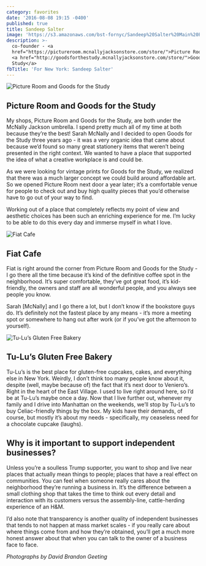 ```yaml
---
category: favorites
date: '2016-08-08 19:15 -0400'
published: true
title: Sandeep Salter
image: 'https://s3.amazonaws.com/bst-fornyc/Sandeep%20Salter%20Main%20Portrait.jpg'
description: >-
  co-founder - <a
  href="https://pictureroom.mcnallyjacksonstore.com/store/">Picture Room</a> and
  <a href="http://goodsforthestudy.mcnallyjacksonstore.com/store/">Goods for the
  Study</a>
fbTitle: 'For New York: Sandeep Salter'
---
```

![Picture Room and Goods for the Study](https://s3.amazonaws.com/bst-fornyc/Sandeep%20Salter%20Goods%20for%20the%20Study%20and%20Picture%20Room.jpg)
## Picture Room and Goods for the Study
My shops, Picture Room and Goods for the Study, are both under the McNally Jackson umbrella. I spend pretty much all of my time at both because they’re the best! Sarah McNally and I decided to open Goods for the Study three years ago - it was a very organic idea that came about because we’d found so many great stationery items that weren’t being presented in the right context. We wanted to have a place that supported the idea of what a creative workplace is and could be. 

As we were looking for vintage prints for Goods for the Study, we realized that there was a much larger concept we could build around affordable art. So we opened Picture Room next door a year later; it’s a comfortable venue for people to check out and buy high quality pieces that you’d otherwise have to go out of your way to find. 

Working out of a place that completely reflects my point of view and aesthetic choices has been such an enriching experience for me. I’m lucky to be able to do this every day and immerse myself in what I love.

![Fiat Cafe](https://s3.amazonaws.com/bst-fornyc/Sandeep%20Salter%20Fiat%20Cafe.jpg)
## Fiat Cafe
Fiat is right around the corner from Picture Room and Goods for the Study - I go there all the time because it’s kind of the definitive coffee spot in the neighborhood. It’s super comfortable, they’ve got great food, it’s kid-friendly, the owners and staff are all wonderful people, and you always see people you know. 

Sarah [McNally] and I go there a lot, but I don’t know if the bookstore guys do. It’s definitely not the fastest place by any means - it’s more a meeting spot or somewhere to hang out after work (or if you’ve got the afternoon to yourself).

![Tu-Lu’s Gluten Free Bakery](https://s3.amazonaws.com/bst-fornyc/Sandeep%20Salter%20Tu-Lu's%20Bakery.jpg)
## Tu-Lu’s Gluten Free Bakery
Tu-Lu’s is the best place for gluten-free cupcakes, cakes, and everything else in New York. Weirdly, I don’t think too many people know about it, despite (well, maybe because of) the fact that it’s next door to Veniero’s. Right in the heart of the East Village. I used to live right around here, so I’d be at Tu-Lu’s maybe once a day. Now that I live further out, whenever my family and I drive into Manhattan on the weekends, we’ll stop by Tu-Lu’s to buy Celiac-friendly things by the box. My kids have their demands, of course, but mostly it’s about my needs - specifically, my ceaseless need for a chocolate cupcake (laughs).   

## Why is it important to support independent businesses?
Unless you’re a soulless Trump supporter, you want to shop and live near places that actually mean things to people; places that have a real effect on communities. You can feel when someone really cares about the neighborhood they’re running a business in. It’s the difference between a small clothing shop that takes the time to think out every detail and interaction with its customers versus the assembly-line, cattle-herding experience of an H&M. 

I’d also note that transparency is another quality of independent businesses that tends to not happen at mass market scales - if you really care about where things come from and how they’re obtained, you’ll get a much more honest answer about that when you can talk to the owner of a business face to face. 

_Photographs by David Brandon Geeting_

